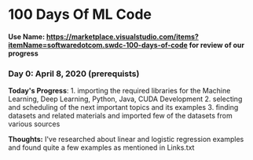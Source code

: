 # 100 Days Of ML Code 
#### Use Name: https://marketplace.visualstudio.com/items?itemName=softwaredotcom.swdc-100-days-of-code for review of our progress
### Day 0: April 8, 2020 (prerequists)

**Today's Progress**: 
    1. importing the required libraries for the Machine Learning, Deep Learning, Python, Java, CUDA Development 
    2. selecting and scheduling of the next important topics and its examples
    3. finding datasets and related materials and imported few of the datasets from various sources

**Thoughts:** I've researched about linear and logistic regression examples and found quite a few examples as mentioned in Links.txt


